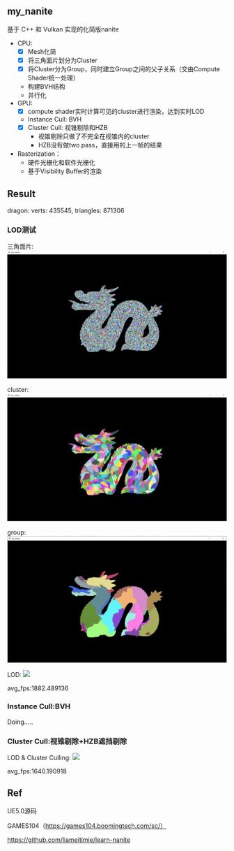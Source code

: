 ## my_nanite
基于 C++ 和 Vulkan 实现的化简版nanite

- CPU:
    - [x] Mesh化简
    - [x] 将三角面片划分为Cluster
    - [x] 将Cluster分为Group，同时建立Group之间的父子关系（交由Compute Shader统一处理）
    - 构建BVH结构
    - 并行化
- GPU:
    - [x] compute shader实时计算可见的cluster进行渲染，达到实时LOD
    - Instance Cull: BVH
    - [x] Cluster Cull: 视锥剔除和HZB
        - 视锥剔除只做了不完全在视锥内的cluster
        - HZB没有做two pass，直接用的上一帧的结果

- Rasterization：
    - 硬件光栅化和软件光栅化
    - 基于Visibility Buffer的渲染

## Result
dragon:
verts: 435545, triangles: 871306
### LOD测试

三角面片:
![](./pics/tri.PNG)


cluster:
![](./pics/cluster.PNG)

group:
![](./pics/group.PNG)

LOD:
![](./pics/lod.gif)

avg_fps:1882.489136

### Instance Cull:BVH
Doing.....

### Cluster Cull:视锥剔除+HZB遮挡剔除

LOD & Cluster Culling:
![](./pics/culling.gif)

avg_fps:1640.190918


## Ref

UE5.0源码

GAMES104（https://games104.boomingtech.com/sc/）

https://github.com/liameitimie/learn-nanite
